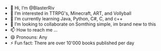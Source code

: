- 👋 Hi, I’m @BlasterRiv
- 👀 I’m interested in TTRPG's, Minecraft, ART, and Vollyball
- 🌱 I’m currently learning Java, Python, C#, C, and c++
- 💞️ I’m looking to collaborate on Somthing simple, im brand new to this
- 📫 How to reach me ...
- 😄 Pronouns: Any
- ⚡ Fun fact: There are over 10'000 books published per day

<!---
BlasterRiv/BlasterRiv is a ✨ special ✨ repository because its `README.md` (this file) appears on your GitHub profile.
You can click the Preview link to take a look at your changes.
--->
